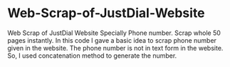 # Web-Scrap-of-JustDial-Website
Web Scrap of JustDial Website Specially Phone number. Scrap whole 50 pages instantly.
In this code I gave a basic idea to scrap phone number given in the website. The phone number is not in text form in the website. So, I used concatenation method to generate the number.
